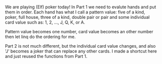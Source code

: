 We are playing (Elf) poker today! In Part 1 we need to evalute hands and put them in order. Each 
hand has what I call a pattern value: five of a kind, poker, full house, three of a kind, double 
pair or pair and some individual card value such as: 1, 2, ..., J, Q, K, or A.

Pattern value becomes one number, card value becomes an other number then let linq do the ordering for me.

Part 2 is not much different, but the individual card value changes, and also 'J' becomes 
a joker that can replace any other cards. I made a shortcut here and just reused the functions from Part 1.